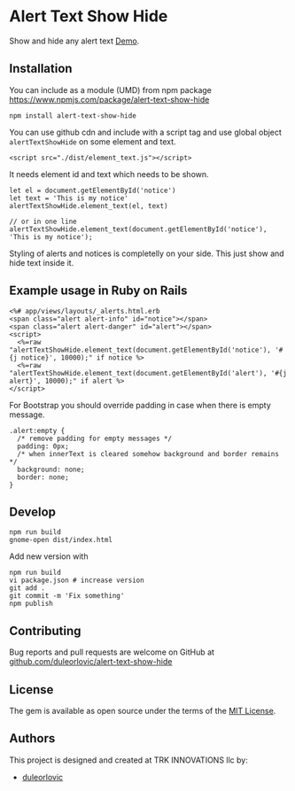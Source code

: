 # Alert Text Show Hide

Show and hide any alert text [Demo].

## Installation

You can include as a module (UMD) from npm package
https://www.npmjs.com/package/alert-text-show-hide

~~~
npm install alert-text-show-hide
~~~

You can use github cdn and include with a script tag and use global object
`alertTextShowHide` on some element and text.

~~~
<script src="./dist/element_text.js"></script>
~~~

It needs element id and text which needs to be shown.

~~~
let el = document.getElementById('notice')
let text = 'This is my notice'
alertTextShowHide.element_text(el, text)

// or in one line
alertTextShowHide.element_text(document.getElementById('notice'), 'This is my notice');
~~~

Styling of alerts and notices is completelly on your side. This just show and
hide text inside it.

## Example usage in Ruby on Rails

~~~
<%# app/views/layouts/_alerts.html.erb
<span class="alert alert-info" id="notice"></span>
<span class="alert alert-danger" id="alert"></span>
<script>
  <%=raw "alertTextShowHide.element_text(document.getElementById('notice'), '#{j notice}', 10000);" if notice %>
  <%=raw "alertTextShowHide.element_text(document.getElementById('alert'), '#{j alert}', 10000);" if alert %>
</script>
~~~

For Bootstrap you should override padding in case when there is empty message.

~~~
.alert:empty {
  /* remove padding for empty messages */
  padding: 0px;
  /* when innerText is cleared somehow background and border remains */
  background: none;
  border: none;
}
~~~

## Develop

~~~
npm run build
gnome-open dist/index.html
~~~

Add new version with

~~~
npm run build
vi package.json # increase version
git add .
git commit -m 'Fix something'
npm publish
~~~

## Contributing

Bug reports and pull requests are welcome on GitHub at
[github.com/duleorlovic/alert-text-show-hide]

## License

The gem is available as open source under the terms of the [MIT License](http://opensource.org/licenses/MIT).

## Authors

This project is designed and created at TRK INNOVATIONS llc by:

* [duleorlovic](https://github.com/duleorlovic)

[Demo]: https://codepen.io/duleorlovic/pen/QrbqLo
[github.com/duleorlovic/alert-text-show-hide]: https://github.com/duleorlovic/alert-text-show-hide

